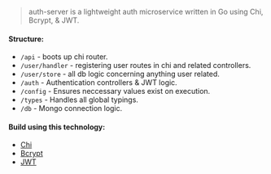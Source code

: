 > auth-server is a lightweight auth microservice written in Go using Chi, Bcrypt, & JWT.

#### Structure:

- `/api` - boots up chi router.
- `/user/handler` - registering user routes in chi and related controllers.
- `/user/store` - all db logic concerning anything user related.
- `/auth` - Authentication controllers & JWT logic.
- `/config` - Ensures neccessary values exist on execution.
- `/types` - Handles all global typings.
- `/db` - Mongo connection logic.

#### Build using this technology:

- [Chi](https://github.com/go-chi/chi)
- [Bcrypt](https://pkg.go.dev/golang.org/x/crypto/bcrypt)
- [JWT](https://jwt.io/)
